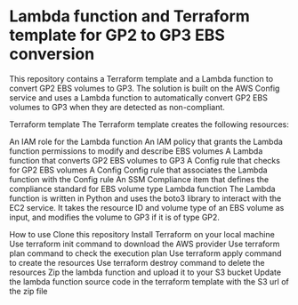 # Lambda function and Terraform template for GP2 to GP3 EBS conversion

This repository contains a Terraform template and a Lambda function to convert GP2 EBS volumes to GP3. The solution is built on the AWS Config service and uses a Lambda function to automatically convert GP2 EBS volumes to GP3 when they are detected as non-compliant.

Terraform template
The Terraform template creates the following resources:

An IAM role for the Lambda function
An IAM policy that grants the Lambda function permissions to modify and describe EBS volumes
A Lambda function that converts GP2 EBS volumes to GP3
A Config rule that checks for GP2 EBS volumes
A Config Config rule that associates the Lambda function with the Config rule
An SSM Compliance item that defines the compliance standard for EBS volume type
Lambda function
The Lambda function is written in Python and uses the boto3 library to interact with the EC2 service. It takes the resource ID and volume type of an EBS volume as input, and modifies the volume to GP3 if it is of type GP2.

How to use
Clone this repository
Install Terraform on your local machine
Use terraform init command to download the AWS provider
Use terraform plan command to check the execution plan
Use terraform apply command to create the resources
Use terraform destroy command to delete the resources
Zip the lambda function and upload it to your S3 bucket
Update the lambda function source code in the terraform template with the S3 url of the zip file
